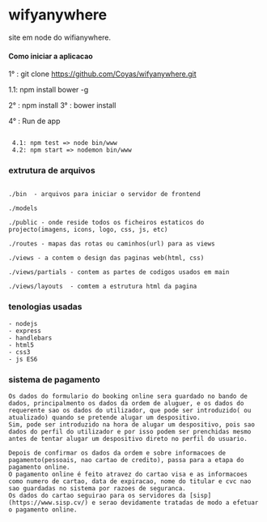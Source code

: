 # wifyanywhere
site em node do wifianywhere.

#### Como iniciar a aplicacao
1° : git clone https://github.com/Coyas/wifyanywhere.git

1.1: npm install bower -g

2° : npm install
3° : bower install

4° : Run de app
```$xslt

 4.1: npm test => node bin/www
 4.2: npm start => nodemon bin/www
```


### extrutura de arquivos
```$xslt

./bin  - arquivos para iniciar o servidor de frontend

./models

./public - onde reside todos os ficheiros estaticos do projecto(imagens, icons, logo, css, js, etc)

./routes - mapas das rotas ou caminhos(url) para as views

./views - a contem o design das paginas web(html, css) 

./views/partials - contem as partes de codigos usados em main

./views/layouts  - comtem a estrutura html da pagina
```


### tenologias usadas

```$xslt
- nodejs
- express
- handlebars
- html5
- css3
- js ES6

```

### sistema de pagamento
```
Os dados do formulario do booking online sera guardado no bando de dados, principalmento os dados da ordem de aluguer, e os dados do requerente sao os dados do utilizador, que pode ser introduzido( ou atualizado) quando se pretende alugar um despositivo.
Sim, pode ser introduzido na hora de alugar um despositivo, pois sao dados do perfil do utilizador e por isso podem ser prenchidas mesmo antes de tentar alugar um despositivo direto no perfil do usuario.

Depois de confirmar os dados da ordem e sobre informacoes de pagamento(pessoais, nao cartao de credito), passa para a etapa do pagamento online.
O pagamento online é feito atravez do cartao visa e as informacoes como numero de cartao, data de expiracao, nome do titular e cvc nao sao guardadas no sistema por razoes de seguranca.
Os dados do cartao seguirao para os servidores da [sisp](https://www.sisp.cv/) e serao devidamente tratadas de modo a efetuar o pagamento online.
```